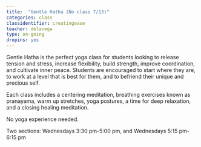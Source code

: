 ```yaml
---
title:  "Gentle Hatha (No class 7/13)"
categories: class
classidentifier: creatingease
teacher: delavega
type: on-going
dropins: yes
---
```

Gentle Hatha is the perfect yoga class for students looking to release tension and stress, increase flexibility, build strength, improve coordination, and cultivate inner peace. Students are encouraged to start where they are, to work at a level that is best for them, and to befriend their unique and precious self.

Each class includes a centering meditation, breathing exercises known as pranayama, warm up stretches, yoga postures, a time for deep relaxation, and a closing healing meditation.

No yoga experience needed.

Two sections: Wednesdays 3:30 pm-5:00 pm, and Wednesdays 5:15 pm-6:15 pm
